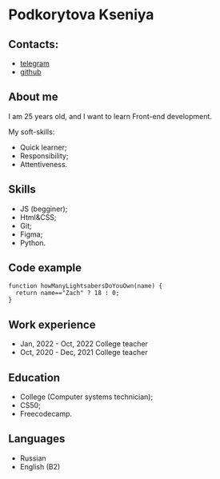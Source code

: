 # Podkorytova Kseniya

## Contacts: 

 * [telegram](t.me/very_meow)
 * [github](github.com/verymeow)
 
 ## About me
 
 I am 25 years old, and I want to learn Front-end development. 
 
 My soft-skills: 
 * Quick learner;
 * Responsibility;
 * Attentiveness.

## Skills

* JS (begginer);
* Html&CSS;
* Git;
* Figma;
* Python. 

## Code example

```
function howManyLightsabersDoYouOwn(name) {
  return name=="Zach" ? 18 : 0;
}
```

## Work experience

* Jan, 2022 - Oct, 2022 College teacher
* Oct, 2020 - Dec, 2021 College teacher

## Education

* College (Computer systems technician);
* CS50;
* Freecodecamp.

## Languages

* Russian
* English (B2)
